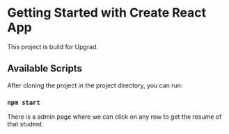 # Getting Started with Create React App

This project is build for Upgrad.


## Available Scripts


After cloning the project in the project directory, you can run:

### `npm start`


There is a admin page where we can click on any row to get the resume of that student.


